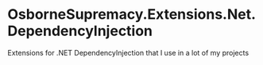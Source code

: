 # OsborneSupremacy.Extensions.Net.DependencyInjection
Extensions for .NET DependencyInjection that I use in a lot of my projects
